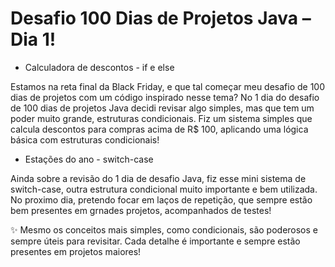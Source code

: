 # Desafio 100 Dias de Projetos Java – Dia 1!

* Calculadora de descontos - if e else

Estamos na reta final da Black Friday, e que tal começar meu desafio de 100 dias de projetos com um código inspirado nesse tema? No 1 dia do desafio de 100 dias de projetos Java decidi revisar algo simples, mas que tem um poder muito grande, estruturas condicionais. Fiz um sistema simples que calcula descontos para compras acima de R$ 100, aplicando uma lógica básica com estruturas condicionais!

* Estações do ano - switch-case
  
Ainda sobre a revisão do 1 dia de desafio Java, fiz esse mini sistema de switch-case, outra estrutura condicional muito importante e bem utilizada. No proximo dia, pretendo focar em laços de repetição, que sempre estão bem presentes em grnades projetos, acompanhados de testes!


✨ Mesmo os conceitos mais simples, como condicionais, são poderosos e sempre úteis para revisitar. Cada detalhe é importante e sempre estão presentes em projetos maiores!

